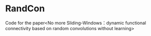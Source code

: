# RandCon
Code for the paper<No more Sliding-Windows：dynamic functional connectivity based on random convolutions without learning>
